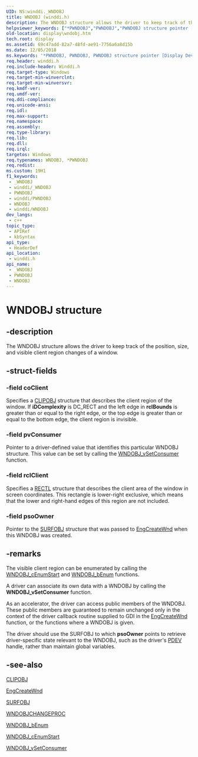 ```yaml
---
UID: NS:winddi._WNDOBJ
title: WNDOBJ (winddi.h)
description: The WNDOBJ structure allows the driver to keep track of the position, size, and visible client region changes of a window.
helpviewer_keywords: ["*PWNDOBJ","PWNDOBJ","PWNDOBJ structure pointer [Display Devices]","WNDOBJ","WNDOBJ structure [Display Devices]","display.wndobj","grstrcts_78a58771-627a-419e-b6f0-00411e32a22a.xml","winddi/PWNDOBJ","winddi/WNDOBJ"]
old-location: display\wndobj.htm
tech.root: display
ms.assetid: 69c47add-82a7-48fd-ae91-7756a6a8d15b
ms.date: 12/05/2018
ms.keywords: '*PWNDOBJ, PWNDOBJ, PWNDOBJ structure pointer [Display Devices], WNDOBJ, WNDOBJ structure [Display Devices], display.wndobj, grstrcts_78a58771-627a-419e-b6f0-00411e32a22a.xml, winddi/PWNDOBJ, winddi/WNDOBJ'
req.header: winddi.h
req.include-header: Winddi.h
req.target-type: Windows
req.target-min-winverclnt: 
req.target-min-winversvr: 
req.kmdf-ver: 
req.umdf-ver: 
req.ddi-compliance: 
req.unicode-ansi: 
req.idl: 
req.max-support: 
req.namespace: 
req.assembly: 
req.type-library: 
req.lib: 
req.dll: 
req.irql: 
targetos: Windows
req.typenames: WNDOBJ, *PWNDOBJ
req.redist: 
ms.custom: 19H1
f1_keywords:
 - _WNDOBJ
 - winddi/_WNDOBJ
 - PWNDOBJ
 - winddi/PWNDOBJ
 - WNDOBJ
 - winddi/WNDOBJ
dev_langs:
 - c++
topic_type:
 - APIRef
 - kbSyntax
api_type:
 - HeaderDef
api_location:
 - winddi.h
api_name:
 - _WNDOBJ
 - PWNDOBJ
 - WNDOBJ
---
```


# WNDOBJ structure


## -description

The WNDOBJ structure allows the driver to keep track of the position, size, and visible client region changes of a window.

## -struct-fields

### -field coClient

Specifies a <a href="/windows/desktop/api/winddi/ns-winddi-clipobj">CLIPOBJ</a> structure that describes the client region of the window. If <b>iDComplexity</b> is DC_RECT and the left edge in <b>rclBounds</b> is greater than or equal to the right edge, or the top edge is greater than or equal to the bottom edge, the client region is invisible.

### -field pvConsumer

Pointer to a driver-defined value that identifies this particular WNDOBJ structure. This value can be set by calling the <a href="/windows/desktop/api/winddi/nf-winddi-wndobj_vsetconsumer">WNDOBJ_vSetConsumer</a> function.

### -field rclClient

Specifies a <a href="/windows/desktop/api/windef/ns-windef-rectl">RECTL</a> structure that describes the client area of the window in screen coordinates. This rectangle is lower-right exclusive, which means that the lower and right-hand edges of this region are not included.

### -field psoOwner

Pointer to the <a href="/windows/desktop/api/winddi/ns-winddi-surfobj">SURFOBJ</a> structure that was passed to <a href="/windows/desktop/api/winddi/nf-winddi-engcreatewnd">EngCreateWnd</a> when this WNDOBJ was created.

## -remarks

The visible client region can be enumerated by calling the <a href="/windows/desktop/api/winddi/nf-winddi-wndobj_cenumstart">WNDOBJ_cEnumStart</a> and <a href="/windows/desktop/api/winddi/nf-winddi-wndobj_benum">WNDOBJ_bEnum</a> functions.

A driver can associate its own data with a WNDOBJ by calling the <b>WNDOBJ_vSetConsumer</b> function.

As an accelerator, the driver can access public members of the WNDOBJ. These public members are guaranteed to remain unchanged only in the context of the driver callback routine supplied to GDI in the <a href="/windows/desktop/api/winddi/nf-winddi-engcreatewnd">EngCreateWnd</a> function, or the functions where a WNDOBJ is given.

The driver should use the SURFOBJ to which <b>psoOwner</b> points to retrieve driver-specific state relevant to the WNDOBJ, such as the driver's <a href="/windows-hardware/drivers/">PDEV</a> handle, rather than maintain global variables.

## -see-also

<a href="/windows/desktop/api/winddi/ns-winddi-clipobj">CLIPOBJ</a>



<a href="/windows/desktop/api/winddi/nf-winddi-engcreatewnd">EngCreateWnd</a>



<a href="/windows/desktop/api/winddi/ns-winddi-surfobj">SURFOBJ</a>



<a href="/previous-versions/windows/hardware/drivers/ff570601(v=vs.85)">WNDOBJCHANGEPROC</a>



<a href="/windows/desktop/api/winddi/nf-winddi-wndobj_benum">WNDOBJ_bEnum</a>



<a href="/windows/desktop/api/winddi/nf-winddi-wndobj_cenumstart">WNDOBJ_cEnumStart</a>



<a href="/windows/desktop/api/winddi/nf-winddi-wndobj_vsetconsumer">WNDOBJ_vSetConsumer</a>

